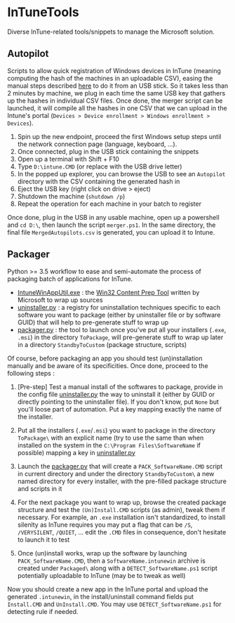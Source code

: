 # InTuneTools
Diverse InTune-related tools/snippets to manage the Microsoft solution.

## Autopilot

Scripts to allow quick registration of Windows devices in InTune (meaning computing the hash of the machines in an uploadable CSV), easing the manual steps described [here](https://docs.microsoft.com/en-us/mem/autopilot/add-devices) to do it from an USB stick. So it takes less than 2 minutes by machine, we plug in each time the same USB key that gathers up the hashes in individual CSV files. Once done, the merger script can be launched, it will compile all the hashes in one CSV that we can upload in the Intune's portal (`Devices > Device enrollment > Windows enrollment > Devices`).

1. Spin up the new endpoint, proceed the first Windows setup steps until the network connection page (language, keyboard, ...).
1. Once connected, plug in the USB stick containing the snippets
1. Open up a terminal with Shift + F10
1. Type `D:\intune.CMD` (or replace with the USB drive letter)
1. In the popped up explorer, you can browse the USB to see an `Autopilot` directory with the CSV containing the generated hash in
1. Eject the USB key (right click on drive > eject)
1. Shutdown the machine (`shutdown /p`)
2. Repeat the operation for each machine in your batch to register

Once done, plug in the USB in any usable machine, open up a powershell and `cd D:\`, then launch the script `merger.ps1`. In the same directory, the final file `MergedAutopilots.csv` is generated, you can upload it to Intune.

## Packager

Python >= 3.5 workflow to ease and semi-automate the process of packaging batch of applications for InTune.
- [IntuneWinAppUtil.exe](Packager/IntuneWinAppUtil.exe) : the [Win32 Content Prep Tool](https://github.com/Microsoft/Microsoft-Win32-Content-Prep-Tool) written by Microsoft to wrap up sources
- [uninstaller.py](Packager/uninstaller.py) : a registry for uninstallation techniques specific to each software you want to package (either by uninstaller file or by software GUID) that will help to pre-generate stuff to wrap up
- [packager.py](Packager/packager.py) : the tool to launch once you've put all your installers (`.exe`, `.msi`) in the directory `ToPackage`, will pre-generate stuff to wrap up later in a directory `StandbyToCustom` (package structure, scripts)

Of course, before packaging an app you should test (un)installation manually and be aware of its specificities. Once done, proceed to the following steps :

1. [Pre-step] Test a manual install of the softwares to package, provide in the config file [uninstaller.py](Packager/uninstaller.py) the way to uninstall it (either by GUID or directly pointing to the uninstaller file). If you don't know, put `None` but you'll loose part of automation. Put a key mapping exactly the name of the installer.

1. Put all the installers (`.exe`/`.msi`) you want to package in the directory `ToPackage\` with an explicit name (try to use the same than when installed on the system in the `C:\Program Files\SoftwareName` if possible) mapping a key in [uninstaller.py](Packager/uninstaller.py)

1. Launch the [packager.py](Packager/packager.py) that will create a `PACK_SoftwareName.CMD` script in current directory and under the directory   `StandbyToCustom\` a new named directory for every installer, with the pre-filled package structure and scripts in it

1. For the next package you want to wrap up, browse the created package structure and test the `(Un)Install.CMD` scripts (as admin), tweak them if necessary. For example, an `.exe` installation isn't standardized, to install silenlty as InTune requires you may put a flag that can be `/S`, `/VERYSILENT`, `/QUIET`, ... edit the `.CMD` files in consequence, don't hesitate to launch it to test

1. Once (un)install works, wrap up the software by launching `PACK_SoftwareName.CMD`, then a `SoftwareName.intunewin` archive is created under `Packaged\` along with a `DETECT_SoftwareName.ps1` script potentially uploadable to InTune (may be to tweak as well)

Now you should create a new app in the InTune portal and upload the generated `.intunewin`, in the install/uninstall command fields put `Install.CMD` and `UnInstall.CMD`. You may use `DETECT_SoftwareName.ps1` for detecting rule if needed.

